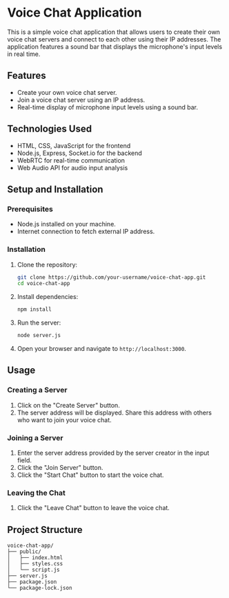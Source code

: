 # Voice Chat Application

This is a simple voice chat application that allows users to create their own voice chat servers and connect to each other using their IP addresses. The application features a sound bar that displays the microphone's input levels in real time.

## Features

- Create your own voice chat server.
- Join a voice chat server using an IP address.
- Real-time display of microphone input levels using a sound bar.

## Technologies Used

- HTML, CSS, JavaScript for the frontend
- Node.js, Express, Socket.io for the backend
- WebRTC for real-time communication
- Web Audio API for audio input analysis

## Setup and Installation

### Prerequisites

- Node.js installed on your machine.
- Internet connection to fetch external IP address.

### Installation

1. Clone the repository:

    ```bash
    git clone https://github.com/your-username/voice-chat-app.git
    cd voice-chat-app
    ```

2. Install dependencies:

    ```bash
    npm install
    ```

3. Run the server:

    ```bash
    node server.js
    ```

4. Open your browser and navigate to `http://localhost:3000`.

## Usage

### Creating a Server

1. Click on the "Create Server" button.
2. The server address will be displayed. Share this address with others who want to join your voice chat.

### Joining a Server

1. Enter the server address provided by the server creator in the input field.
2. Click the "Join Server" button.
3. Click the "Start Chat" button to start the voice chat.

### Leaving the Chat

1. Click the "Leave Chat" button to leave the voice chat.

## Project Structure

```plaintext
voice-chat-app/
├── public/
│   ├── index.html
│   ├── styles.css
│   └── script.js
├── server.js
├── package.json
└── package-lock.json
